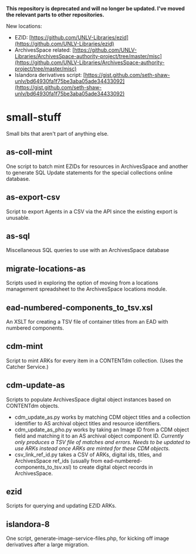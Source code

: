 **This repository is deprecated and will no longer be updated. I've moved the relevant parts to other repositories.**

New locations:

- EZID: [https://github.com/UNLV-Libraries/ezid](https://github.com/UNLV-Libraries/ezid)
- ArchivesSpace related: [https://github.com/UNLV-Libraries/ArchivesSpace-authority-project/tree/master/misc](https://github.com/UNLV-Libraries/ArchivesSpace-authority-project/tree/master/misc)
- Islandora derivatives script: [https://gist.github.com/seth-shaw-unlv/bd64930fa1f75be3aba05ade34433092](https://gist.github.com/seth-shaw-unlv/bd64930fa1f75be3aba05ade34433092)

# small-stuff
Small bits that aren't part of anything else.

## as-coll-mint

One script to batch mint EZIDs for resources in ArchivesSpace and another to generate SQL Update statements for the special collections online database.

## as-export-csv

Script to export Agents in a CSV via the API since the existing export is unusable.

## as-sql

Miscellaneous SQL queries to use with an ArchivesSpace database

## migrate-locations-as

Scripts used in exploring the option of moving from a locations management spreadsheet to the ArchivesSpace locations module.

## ead-numbered-components_to_tsv.xsl

An XSLT for creating a TSV file of container titles from an EAD with numbered components.

## cdm-mint

Script to mint ARKs for every item in a CONTENTdm collection. (Uses the Catcher Service.)

## cdm-update-as

Scripts to populate ArchivesSpace digital object instances based on CONTENTdm objects.

- cdm_update_as.py works by matching CDM object titles and a collection identifier to AS archival object titles and resource identifiers.
- cdm_update_as_pho.py works by taking an Image ID from a CDM object field and matching it to an AS archival object component ID. *Currently only produces a TSV file of matches and errors. Needs to be updated to use ARKs instead once ARKs are minted for these CDM objects.*
- csv_link_ref_id.py takes a CSV of ARKs, digital ids, titles, and ArchivesSpace ref_ids (usually from ead-numbered-components_to_tsv.xsl) to create digital object records in ArchivesSpace.

## ezid

Scripts for querying and updating EZID ARKs.

## islandora-8

One script, generate-image-service-files.php, for kicking off image derivatives after a large migration. 
